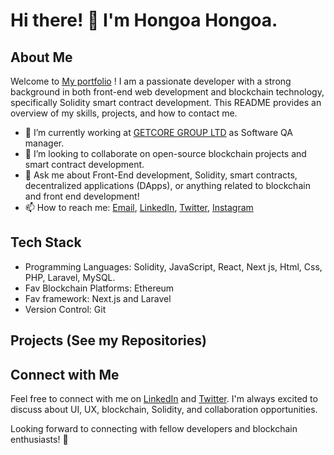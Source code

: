 # Hi there! 👋 I'm Hongoa Hongoa.

## About Me
Welcome to [My portfolio](https://hongoa-portfolio.vercel.app/) ! I am a passionate developer with a strong background in both front-end web development and blockchain technology, specifically Solidity smart contract development. This README provides an overview of my skills, projects, and how to contact me.

- 🔭 I’m currently working at [GETCORE GROUP LTD](https://getcoregroup.com/) as Software QA manager.
- 👯 I’m looking to collaborate on open-source blockchain projects and smart contract development.
- 💬 Ask me about Front-End development, Solidity, smart contracts, decentralized applications (DApps), or anything related to blockchain and front end development!
- 📫 How to reach me: [Email](mailto:josephhongoa2020@gmail.com), [LinkedIn](https://www.linkedin.com/in/hongoa-hongoa-355538284/), [Twitter](https://twitter.com/HongoaHongoa), [Instagram](https://www.instagram.com/hongoa_hongoa/)

## Tech Stack
- Programming Languages: Solidity, JavaScript, React, Next js, Html, Css, PHP, Laravel, MySQL.
- Fav Blockchain Platforms: Ethereum
- Fav framework: Next.js and Laravel
- Version Control: Git

## Projects (See my Repositories)

## Connect with Me
Feel free to connect with me on [LinkedIn](https://www.linkedin.com/in/hongoa-hongoa-355538284/) and [Twitter](https://twitter.com/HongoaHongoa).
I'm always excited to discuss about UI, UX, blockchain, Solidity, and collaboration opportunities.

Looking forward to connecting with fellow developers and blockchain enthusiasts! 🚀
